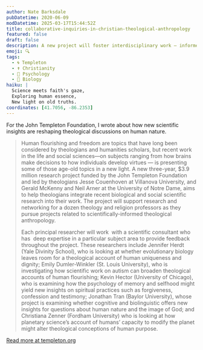 ```yaml
---
author: Nate Barksdale
pubDatetime: 2020-06-09
modDatetime: 2025-03-17T15:44:52Z
title: collaborative-inquiries-in-christian-theological-anthropology
featured: false
draft: false
description: A new project will foster interdisciplinary work — informed by both science and theology — on what it means to be human
emoji: 🔍
tags:
  - 🌀 Templeton
  - ✝️ Christianity
  - 🧠 Psychology
  - 🧬 Biology
haiku: |
  Science meets faith's gaze,  
  Exploring human essence,  
  New light on old truths.
coordinates: [41.7056, -86.2353]
---
```


For the John Templeton Foundation, I wrote about how new scientific insights are reshaping theological discussions on human nature.

> Human flourishing and freedom are topics that have long been considered by theologians and humanities scholars, but recent work in the life and social sciences—on subjects ranging from how brains make decisions to how individuals develop virtues — is presenting some of those age-old topics in a new light. A new three-year, $3.9 million research project funded by the John Templeton Foundation and led by theologians Jesse Couenhoven at Villanova University, and Gerald McKenny and Neil Arner at the University of Notre Dame, aims to help theologians integrate recent biological and social scientific research into their work. The project will support research and networking for a dozen theology and religion professors as they pursue projects related to scientifically-informed theological anthropology.
>
> Each principal researcher will work  with a scientific consultant who has  deep expertise in a particular subject area to provide feedback throughout the project. These researchers include Jennifer Herdt (Yale Divinity School), who is looking at whether evolutionary biology leaves room for a theological account of human uniqueness and dignity; Emily Dumler-Winkler (St. Louis University), who is investigating how scientific work on autism can broaden theological accounts of human flourishing; Kevin Hector (University of Chicago), who is examining how the psychology of memory and selfhood might yield new insights on spiritual practices such as forgiveness, confession and testimony; Jonathan Tran (Baylor University), whose project is examining whether cognitive and biolinguistic offers new insights for questions about human nature and the image of God; and Christiana Zenner (Fordham University) who is looking at how planetary science’s account of humans’ capacity to modify the planet might alter theological conceptions of human purpose.

[Read more at templeton.org](https://www.templeton.org/news/collaborative-inquiries-in-christian-theological-anthropology)
